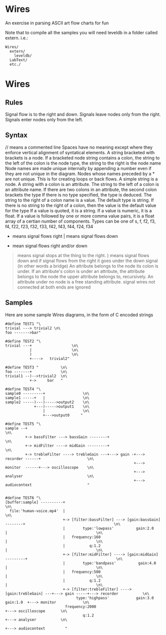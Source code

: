 # Wires
An exercise in parsing ASCII art flow charts for fun

Note that to compile all the samples you will need leveldb in a folder called extern. i.e.:

```
Wires/
  extern/
    leveldb/
  LabText/
  etc./
```  

Wires
======

Rules
-----

Signal flow is to the right and down.
Signals leave nodes only from the right.
Signals enter nodes only from the left.

Syntax
-------

// means a commented line
Spaces have no meaning except where they enforce vertical alignment of syntatical elements.
A string bracketed with brackets is a node.
If a bracketed node string contains a colon, the string to the left of the colon is the node type, the string to the right is the node name
Node names are made unique internally by appending a number even if they are not unique in the diagram.
Nodes whose names preceded by a * are not unique. This is for creating loops or back flows.
A simple string is a node.
A string with a colon is an attribute.
The string to the left of a colon is an attribute name.
If there are two colons in an attribute, the second colon brackets the type
If there is no type specified, the type is deduced.
The string to the right of a colon name is a value.
The default type is string.
If there is no string to the right of a colon, then the value is the default value for the type
If a value is quoted, it is a string.
If a value is numeric, it is a float.
If a value is followed by one or more comma value pairs, it is a float array of a certian number of components.
Types can be one of s, f, f2, f3, f4, f22, f23, f32, f33, f42, f43, f44, f24, f34
- means signal flows right
| means signal flows down
+ mean signal flows right and/or down
> means signal stops at the thing to the right.
) means signal flows down and if signal flows from the right it goes under the down signal (in other words a bridge)
An attribute belongs to the node its colon is under.
If an attribute's colon is under an attribute, the attribute belongs to the node the upper attribute belongs to, recursively.
An attribute under no node is a free standing attribute.
signal wires not connected at both ends are ignored

Samples
-----------

Here are some sample Wires diagrams, in the form of C encoded strings


    #define TEST1 "\
    trivial ---> trivial2 \n\
    foo ------->bar"

    #define TEST2 "\
    trivial ---+                  \n\
               |                  \n\
               )                  \n\
               +---->   trivial2"

    #define TEST3 "          \n\
    foo -------+             \n\
    trivial1 --)-->trivial2  \n\
               +->     bar   "

    #define TEST4 "\
    sample0 ---------+                 \n\
    sample1 -----+   |                 \n\
    sample2 -----)---)----->output2    \n\
                 +---)----->output1    \n\
                     |                 \n\
                     +--->output0     "

    #define TEST5 "\
    sample --+                                                                                           \n\
             +-> bassFilter ---> bassGain --------+                                                      \n\
             +-> midFilter ----> midGain ---------+                                                      \n\
             +-> trebleFilter ----> trebleGain ---+---> gain -+---> recorder ------+                     \n\
                                                              +---> monitor  ------+---> oscilloscope    \n\
                                                              +---> analyser                             \n\
                                                              +---> audiocontext                         "


    #define TEST6 "\
    [buffer:sample] ----------+                                                                                           \n\
      file:'human-voice.mp4'  |                                                                                             \n\
                              +-> [filter:bassFilter] ---> [gain:bassGain] --------+                                        \n\
                              |        type:'lowpass'          gain:2.0            |                                        \n\
                              |   frequency:160                                    |                                        \n\
                              |           q:1.2                                    |                                        \n\
                              +-> [filter:midFilter] ----> [gain:midGain] ---------+                                        \n\
                              |        type:'bandpass'          gain:4.0           |                                        \n\
                              |   frequency:500                                    |                                        \n\
                              |           q:1.2                                    |                                        \n\
                              +-> [filter:trebleFilter] ----> [gain:trebleGain] ---+---> gain -----+---> recorder           \n\
                                    type:'highpass'            gain:3.0                  gain:1.0  +---> monitor            \n\
                               frequency:2000                                                      +---> oscilloscope       \n\
                                       q:1.2                                                       +---> analyser           \n\
                                                                                                   +---> audiocontext         "

